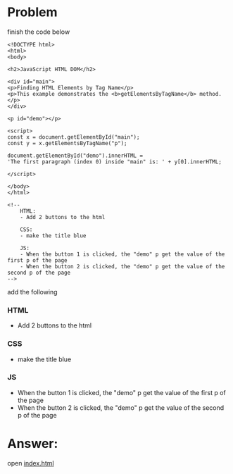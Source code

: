 # Problem

finish the code below

```
<!DOCTYPE html>
<html>
<body>

<h2>JavaScript HTML DOM</h2>

<div id="main">
<p>Finding HTML Elements by Tag Name</p>
<p>This example demonstrates the <b>getElementsByTagName</b> method.</p>
</div>

<p id="demo"></p>

<script>
const x = document.getElementById("main");
const y = x.getElementsByTagName("p");

document.getElementById("demo").innerHTML =
'The first paragraph (index 0) inside "main" is: ' + y[0].innerHTML;

</script>

</body>
</html>

<!--
	HTML:
    - Add 2 buttons to the html

    CSS:
    - make the title blue

    JS:
    - When the button 1 is clicked, the "demo" p get the value of the first p of the page
    - When the button 2 is clicked, the "demo" p get the value of the second p of the page
-->
```

add the following

### HTML

- Add 2 buttons to the html

### CSS

- make the title blue

### JS

- When the button 1 is clicked, the "demo" p get the value of the first p of the page
- When the button 2 is clicked, the "demo" p get the value of the second p of the page

# Answer:

open [index.html](./index.html)
